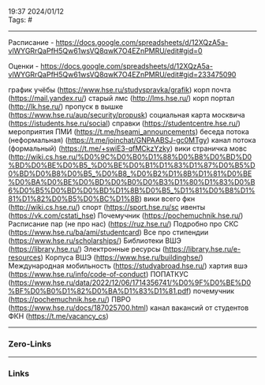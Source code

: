 19:37     2024/01/12    
Tags: #
____
Расписание - https://docs.google.com/spreadsheets/d/12XQzA5a-vlWYGRrQaPfH5Qw61wsVQ8qwK7O4EZnPMRU/edit#gid=0

Оценки - https://docs.google.com/spreadsheets/d/12XQzA5a-vlWYGRrQaPfH5Qw61wsVQ8qwK7O4EZnPMRU/edit#gid=233475090

график учёбы (https://www.hse.ru/studyspravka/grafik)
корп почта (https://mail.yandex.ru/)
старый лмс (http://lms.hse.ru/)
корп портал (http://lk.hse.ru/)
пропуск в вышке (https://www.hse.ru/aup/security/propusk)
социальная карта москвича (https://istudents.hse.ru/social)
справки (https://studentcentre.hse.ru/)
мероприятия ПМИ (https://t.me/hseami_announcements)
беседа потока (неформальная) (https://t.me/joinchat/GNPAABSJ-gc0MTgy)
канал потока (формальный)  (https://t.me/+swiE3-qfMCkzYzky)
вики страничка мовс (http://wiki.cs.hse.ru/%D0%9C%D0%B0%D1%88%D0%B8%D0%BD%D0%BD%D0%BE%D0%B5_%D0%BE%D0%B1%D1%83%D1%87%D0%B5%D0%BD%D0%B8%D0%B5_%D0%B8_%D0%B2%D1%8B%D1%81%D0%BE%D0%BA%D0%BE%D0%BD%D0%B0%D0%B3%D1%80%D1%83%D0%B6%D0%B5%D0%BD%D0%BD%D1%8B%D0%B5_%D1%81%D0%B8%D1%81%D1%82%D0%B5%D0%BC%D1%8B)
вики всего фкн  (http://wiki.cs.hse.ru/)
спорт (https://sport.hse.ru/sc
ивенты (https://vk.com/cstati_hse)
Почемучник (https://pochemuchnik.hse.ru/)
Расписание пар (не про нас) (https://ruz.hse.ru/)
Подробно про СКС  (https://www.hse.ru/ba/ami/studentcard)
Все про стипендии  (https://www.hse.ru/scholarships/)
Библиотеки ВШЭ (https://library.hse.ru/)
Электронные ресурсы  (https://library.hse.ru/e-resources)
Корпуса ВШЭ  (https://www.hse.ru/buildinghse/)
Международная мобильность  (https://studyabroad.hse.ru/)
хартия вшэ  (https://www.hse.ru/info/code-of-conduct)
ПОПАТКУС (https://www.hse.ru/data/2022/12/06/1714356741/%D0%9F%D0%BE%D0%BF%D0%B0%D1%82%D0%BA%D1%83%D1%81.pdf)
почемучник (https://pochemuchnik.hse.ru/)
ПВРО (https://www.hse.ru/docs/187025700.html)
канал вакансий от студентов ФКН (https://t.me/vacancy_cs)



____
### Zero-Links

____
### Links